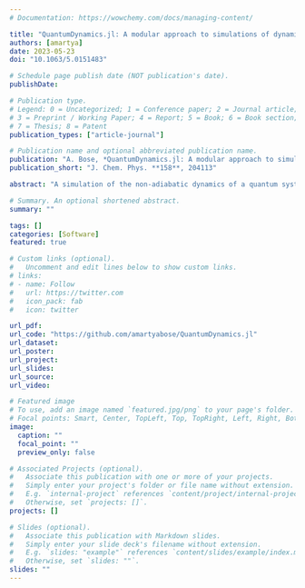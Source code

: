 ```yaml
---
# Documentation: https://wowchemy.com/docs/managing-content/

title: "QuantumDynamics.jl: A modular approach to simulations of dynamics of open quantum systems"
authors: [amartya]
date: 2023-05-23
doi: "10.1063/5.0151483"

# Schedule page publish date (NOT publication's date).
publishDate: 

# Publication type.
# Legend: 0 = Uncategorized; 1 = Conference paper; 2 = Journal article;
# 3 = Preprint / Working Paper; 4 = Report; 5 = Book; 6 = Book section;
# 7 = Thesis; 8 = Patent
publication_types: ["article-journal"]

# Publication name and optional abbreviated publication name.
publication: "A. Bose, *QuantumDynamics.jl: A modular approach to simulations of dynamics of open quantum systems*, J. Chem. Phys. **158**, 204113 (2023)."
publication_short: "J. Chem. Phys. **158**, 204113"

abstract: "A simulation of the non-adiabatic dynamics of a quantum system coupled to dissipative environments poses significant challenges. New sophisticated methods are regularly being developed with an eye toward moving to larger systems and more complicated descriptions of solvents. Many of these methods, however, are quite difficult to implement and debug. Furthermore, trying to make the individual algorithms work together through a modular application programming interface can be quite difficult as well. We present a new, open-source software framework, QuantumDynamics.jl, designed to address these challenges. It provides implementations of a variety of perturbative and non-perturbative methods for simulating the dynamics of these systems. Most prominently, QuantumDynamics.jl supports hierarchical equations of motion and methods based on path integrals. An effort has been made to ensure maximum compatibility of the interface between the various methods. Additionally, QuantumDynamics.jl, being built on a high-level programming language, brings a host of modern features to explorations of systems, such as the usage of Jupyter notebooks and high level plotting, the possibility of leveraging high-performance machine learning libraries for further development. Thus, while the built-in methods can be used as end-points in themselves, the package provides an integrated platform for experimentation, exploration, and method development."

# Summary. An optional shortened abstract.
summary: ""

tags: []
categories: [Software]
featured: true

# Custom links (optional).
#   Uncomment and edit lines below to show custom links.
# links:
# - name: Follow
#   url: https://twitter.com
#   icon_pack: fab
#   icon: twitter

url_pdf:
url_code: "https://github.com/amartyabose/QuantumDynamics.jl"
url_dataset:
url_poster:
url_project:
url_slides:
url_source:
url_video:

# Featured image
# To use, add an image named `featured.jpg/png` to your page's folder. 
# Focal points: Smart, Center, TopLeft, Top, TopRight, Left, Right, BottomLeft, Bottom, BottomRight.
image:
  caption: ""
  focal_point: ""
  preview_only: false

# Associated Projects (optional).
#   Associate this publication with one or more of your projects.
#   Simply enter your project's folder or file name without extension.
#   E.g. `internal-project` references `content/project/internal-project/index.md`.
#   Otherwise, set `projects: []`.
projects: []

# Slides (optional).
#   Associate this publication with Markdown slides.
#   Simply enter your slide deck's filename without extension.
#   E.g. `slides: "example"` references `content/slides/example/index.md`.
#   Otherwise, set `slides: ""`.
slides: ""
---
```

